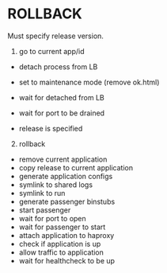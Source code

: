 # ROLLBACK

Must specify release version.

1. go to current app/id
  - detach process from LB
  - set to maintenance mode (remove ok.html)

  - wait for detached from LB
  - wait for port to be drained

- release is specified

2. rollback
  - remove current application
  - copy release to current application
  - generate application configs
  - symlink to shared logs
  - symlink to run
  - generate passenger binstubs
  - start passenger
  - wait for port to open
  - wait for passenger to start
  - attach application to haproxy
  - check if application is up
  - allow traffic to application
  - wait for healthcheck to be up
